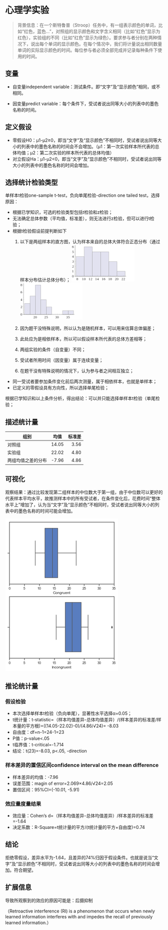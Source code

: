 # 心理学实验

>背景信息：在一个斯特鲁普（Stroop）任务中，有一组表示颜色的单词，比如“红色，蓝色...”，对照组的显示颜色和文字含义相同（比如“红色”显示为红色），实验组的不同（比如“红色”显示为绿色）。要求参与者分别在两种情况下，说出每个单词的显示颜色。在每个情况中，我们将计量说出相同数量单词的实际显示颜色的时间。每位参与者必须全部完成并记录每种条件下使用的时间。	

## 变量
- 自变量independent variable：测试条件。即“文字”及“显示颜色”相同，或不相同。
  
- 因变量predict variable：每个条件下，受试者说出同等大小的列表中的墨色名称的时间。
  
## 定义假设
- 零假设H0：μ1-μ2≥0，即当“文字”及“显示颜色”不相同时，受试者说出同等大小的列表中的墨色名称的时间会不会增加。（μ1：第一次实验样本所代表的总体均值；μ2：第二次实验的样本所代表的总体均值）
- 对立假设Ha：μ1-μ2<0，即当“文字”及“显示颜色”不相同时，受试者说出同等大小的列表中的墨色名称的时间会增加。

## 选择统计检验类型
单样本t检验one-sample t-test，负向单尾检验-direction one tailed test，选择原因：
- 根据已学知识，可选的检验类型包括t检验和z检验；
- 无法确定总体参数（平均值，标准差），则无法进行z检验，但可以进行t检验；
- 根据t检验假设前提判断如下
  1. 以下是两组样本的直方图，认为样本来自的总体大体符合正态分布（通过样本分布估计总体分布）；
 ![Figure 1第一组](https://github.com/smilespark/smilespark.github.io/blob/master/p0/figure-1.png "第一组")
 ![Figure 2第二组](https://github.com/smilespark/smilespark.github.io/blob/master/p0/figure-2.png "第二组")
 
  2. 因为题干没特殊说明，所以认为是随机样本，可以用来估算总体偏差；
  3. 此处应为是相依样本，所以可以假设样本所代表的总体方差相等；
  4. 两组实验的条件（自变量）不同；
  5. 受试者所用时间（因变量）属于连续变量；
  6. 在题干没有特殊说明的情况下，认为参与者之间相互独立；
- 同一受试者要参加条件变化前后两次测量，属于相依样本，也就是单样本；
- 已定义的零假设具有方向性，所以选择单尾检验；

根据已学知识和以上条件分析，得出结论：可以并只能选择单样本t检验（单尾检验；

## 描述统计量
| 组别 | 均值 | 标准差 |
| ---- |:----:| ----:|
| 对照组 | 14.05 | 3.56 |
| 实验组 | 22.02 | 4.80 |
| 两组均值之差的分布 | -7.96 | 4.86 |

## 可视化
观察结果：通过比较发现第二组样本的中位数大于第一组，由于中位数可以更好的代表样本平均水平，故推测样本中的所有受试者，在条件变化后，花费时间“整体水平上”增加了，认为当“文字”及“显示颜色”不相同时，受试者说出同等大小的列表中的墨色名称的时间可能会增加。

![Figure 3](https://github.com/smilespark/smilespark.github.io/blob/master/p0/figure-3.png "箱线图")

## 推论统计量
### 假设检验
- 本次选择单样本t检验（负向单尾），显著性水平选择α=0.05； 
- t统计量：t-statistic=（样本均值差异-总体均值差异）/(样本差异的标准差/样本量的平方根)=((14.05-22.02)-0)/(4.86/√24)= -8.03
- 自由度：df=n-1=24-1=23
- P值：p-value<.05
- t临界值：t-critical=-1.714
- 结论：t(23)=-8.03, p<.05, -direction

### 样本差异的置信区间confidence interval on the mean difference
- 样本差异的均值：-7.96
- 误差范围：magin of error=2.069×4.86/√24=2.05
- 置信区间：95%CI=(-10.01, -5.91)

### 效应量度量结果
- 效应量：Cohen’s d=（样本均值差异-总体均值差异）/样本差异的标准差=-1.64
- 决定系数：R-Square=t统计量的平方/(t统计量的平方+自由度)=0.74

## 结论
拒绝零假设，差异水平为-1.64，且差异的74%归因于假设条件。也就是说当“文字”及“显示颜色”不相同时，受试者说出同等大小的列表中的墨色名称的时间会增加。符合期望。

## 扩展信息
导致所观察到的效应的原因可能是：后摄抑制

（Retroactive interference (RI) is a phenomenon that occurs when newly learned information interferes with and impedes the recall of previously learned information.）

